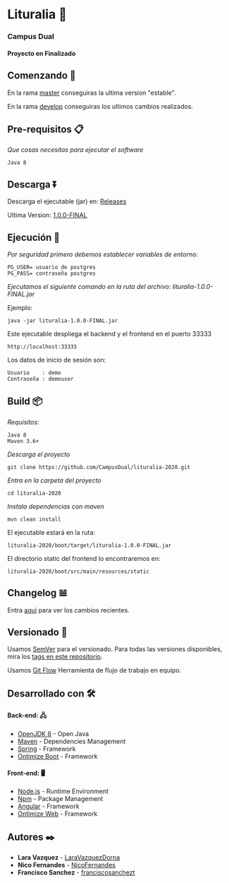 # Lituralia 📖

### Campus Dual

#### Proyecto en Finalizado

## Comenzando 🔧

En la rama [master](https://github.com/CampusDual/lituralia-2020/tree/master) conseguiras la ultima version "estable".

En la rama [develop](https://github.com/CampusDual/lituralia-2020/tree/develop) conseguiras los ultimos cambios realizados.

## Pre-requisitos 📋

_Que cosas necesitas para ejecutar el software_

```
Java 8
```

## Descarga ⏬

Descarga el ejecutable (jar) en: [Releases](https://github.com/CampusDual/lituralia-2020/releases)

Ultima Version: [1.0.0-FINAL](https://github.com/CampusDual/lituralia-2020/releases/tag/1.0.0-FINAL)

## Ejecución 🚀
   
_Por seguridad primero debemos establecer variables de entorno:_

```
PG_USER= usuario de postgres 
PG_PASS= contraseña postgres 
```
   
_Ejecutamos el siguiente comando en la ruta del archivo: lituralia-1.0.0-FINAL.jar_

Ejemplo:

```
java -jar lituralia-1.0.0-FINAL.jar
```

Este ejecutable despliega el backend y el frontend en el puerto 33333

```
http://localhost:33333
```

Los datos de inicio de sesión son:

```
Usuario    : demo
Contraseña : demouser
```

## Build 📦

_Requisitos:_

```
Java 8
Maven 3.6+
```

_Descarga el proyecto_

```
git clone https://github.com/CampusDual/lituralia-2020.git
```

_Entra en la carpeta del proyecto_

```
cd lituralia-2020
```

_Instala dependencias con maven_

```
mvn clean install
```

El ejecutable estará en la ruta: 

```
lituralia-2020/boot/target/lituralia-1.0.0-FINAL.jar
```

El directorio static del frontend lo encontraremos en:

```
lituralia-2020/boot/src/main/resources/static
```

## Changelog 𝌡

Entra [aqui](CHANGELOG.md) para ver los cambios recientes.

## Versionado 📌

Usamos [SemVer](http://semver.org/) para el versionado. Para todas las versiones disponibles, mira los [tags en este repositorio](https://github.com/CampusDual/lituralia-2020/tags/).

Usamos [Git Flow](https://nvie.com/posts/a-successful-git-branching-model/) Herramienta de flujo de trabajo en equipo. 

## Desarrollado con 🛠️

#### Back-end: 🖧

* [OpenJDK 8](https://adoptopenjdk.net/) - Open Java
* [Maven](https://maven.apache.org/) - Dependencies Management
* [Spring](https://spring.io/) - Framework
* [Ontimize Boot](https://github.com/ontimize/basicproject) - Framework

#### Front-end: 🖥

* [Node.js](http://nodejs.org/) - Runtime Environment
* [Npm](https://www.npmjs.com/) - Package Management
* [Angular](https://angular.io/) - Framework
* [Ontimize Web](https://github.com/ontimize/basicproject) - Framework

## Autores ✒️

* **Lara Vazquez** - [LaraVazquezDorna](https://github.com/LaraVazquezDorna)
* **Nico Fernandes** - [NicoFernandes](https://github.com/NicoFernandes)
* **Francisco Sanchez** - [franciscosanchezt](https://github.com/franciscosanchezt)


